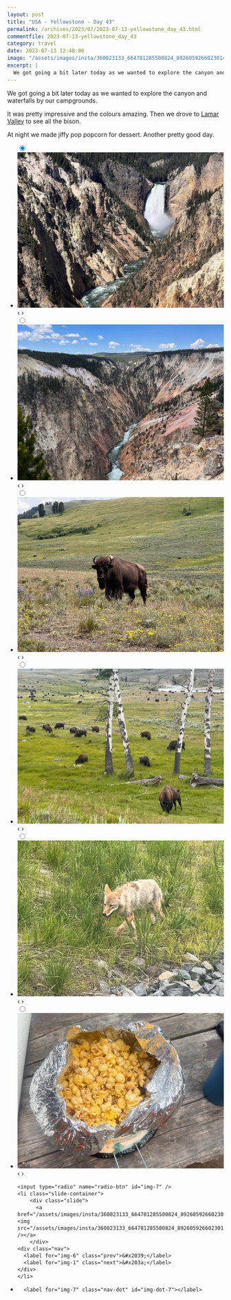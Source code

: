 ```yaml
---
layout: post
title: "USA - Yellowstone - Day 43"
permalink: /archives/2023/07/2023-07-13-yellowstone_day_43.html
commentfile: 2023-07-13-yellowstone_day_43
category: travel
date: 2023-07-13 12:48:00
image: "/assets/images/insta/360023133_664781285500824_892605926602301480_n_18091743706348985.jpg"
excerpt: |
  We got going a bit later today as we wanted to explore the canyon and waterfalls by our campgrounds.
---
```


We got going a bit later today as we wanted to explore the canyon and waterfalls by our campgrounds.

It was pretty impressive and the colours amazing. Then we drove to [Lamar Valley](https://maps.app.goo.gl/q9PXQJiChxyMR1pP9) to see all the bison.

At night we made jiffy pop popcorn for dessert. Another pretty good day.

<ul class="slides">
    <input type="radio" name="radio-btn" id="img-1" checked="checked" />
    <li class="slide-container">
        <div class="slide">
          <a href="/assets/images/insta/359737167_583239190651766_2160671024409634655_n_17971899029296219.jpg"><img src="/assets/images/insta/359737167_583239190651766_2160671024409634655_n_17971899029296219.jpg" /></a>
        </div>
    <div class="nav">
      <label for="img-7" class="prev">&#x2039;</label>
      <label for="img-2" class="next">&#x203a;</label>
    </div>
    </li>
        <input type="radio" name="radio-btn" id="img-2"  />
    <li class="slide-container">
        <div class="slide">
          <a href="/assets/images/insta/360034237_840317594195919_4950958256278266598_n_18005617588872566.jpg"><img src="/assets/images/insta/360034237_840317594195919_4950958256278266598_n_18005617588872566.jpg" /></a>
        </div>
    <div class="nav">
      <label for="img-1" class="prev">&#x2039;</label>
      <label for="img-3" class="next">&#x203a;</label>
    </div>
    </li>
        <input type="radio" name="radio-btn" id="img-3"  />
    <li class="slide-container">
        <div class="slide">
          <a href="/assets/images/insta/359853846_1366159834284025_8834472084182591495_n_17916410588774739.jpg"><img src="/assets/images/insta/359853846_1366159834284025_8834472084182591495_n_17916410588774739.jpg" /></a>
        </div>
    <div class="nav">
      <label for="img-2" class="prev">&#x2039;</label>
      <label for="img-4" class="next">&#x203a;</label>
    </div>
    </li>
        <input type="radio" name="radio-btn" id="img-4"  />
    <li class="slide-container">
        <div class="slide">
          <a href="/assets/images/insta/360039669_621951376573664_819197440137556390_n_17852946618004614.jpg"><img src="/assets/images/insta/360039669_621951376573664_819197440137556390_n_17852946618004614.jpg" /></a>
        </div>
    <div class="nav">
      <label for="img-3" class="prev">&#x2039;</label>
      <label for="img-5" class="next">&#x203a;</label>
    </div>
    </li>
        <input type="radio" name="radio-btn" id="img-5"  />
    <li class="slide-container">
        <div class="slide">
          <a href="/assets/images/insta/360155339_1315011162420028_6924359229819157956_n_17925621458732896.jpg"><img src="/assets/images/insta/360155339_1315011162420028_6924359229819157956_n_17925621458732896.jpg" /></a>
        </div>
    <div class="nav">
      <label for="img-4" class="prev">&#x2039;</label>
      <label for="img-6" class="next">&#x203a;</label>
    </div>
    </li>
        <input type="radio" name="radio-btn" id="img-6"  />
    <li class="slide-container">
        <div class="slide">
          <a href="/assets/images/insta/359830320_232671713046190_5969143419905883730_n_18043984876469032.jpg"><img src="/assets/images/insta/359830320_232671713046190_5969143419905883730_n_18043984876469032.jpg" /></a>
        </div>
    <div class="nav">
      <label for="img-5" class="prev">&#x2039;</label>
      <label for="img-7" class="next">&#x203a;</label>
    </div>
    </li>
    
    <input type="radio" name="radio-btn" id="img-7" />
    <li class="slide-container">
        <div class="slide">
          <a href="/assets/images/insta/360023133_664781285500824_892605926602301480_n_18091743706348985.jpg"><img src="/assets/images/insta/360023133_664781285500824_892605926602301480_n_18091743706348985.jpg" /></a>
        </div>
    <div class="nav">
      <label for="img-6" class="prev">&#x2039;</label>
      <label for="img-1" class="next">&#x203a;</label>
    </div>
    </li>
			
<li class="nav-dots">
      <label for="img-1" class="nav-dot" id="img-dot-1"></label>
      <label for="img-2" class="nav-dot" id="img-dot-2"></label>
      <label for="img-3" class="nav-dot" id="img-dot-3"></label>
      <label for="img-4" class="nav-dot" id="img-dot-4"></label>
      <label for="img-5" class="nav-dot" id="img-dot-5"></label>
      <label for="img-6" class="nav-dot" id="img-dot-6"></label>

      <label for="img-7" class="nav-dot" id="img-dot-7"></label>

</li>
</ul>
